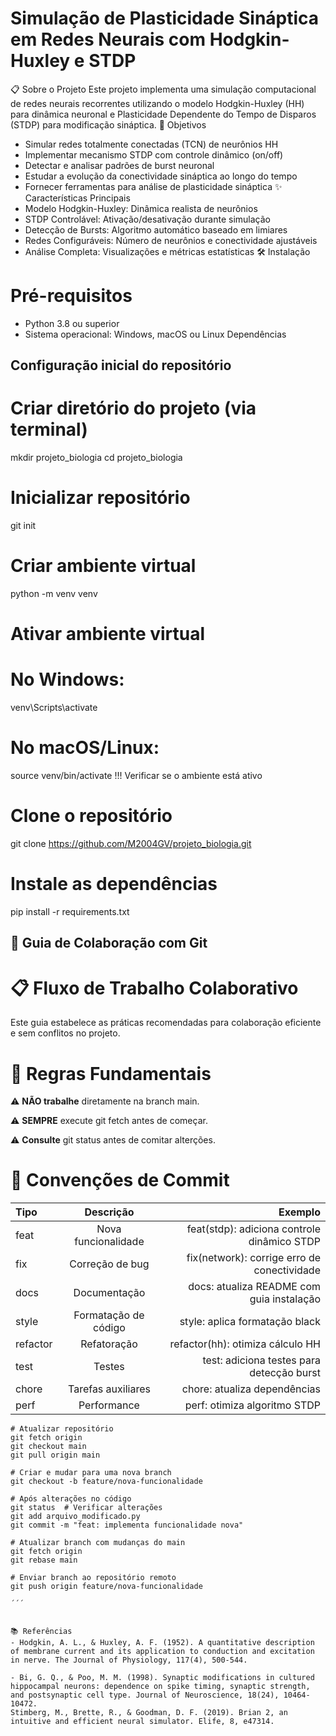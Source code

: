 <h1>Simulação de Plasticidade Sináptica em Redes Neurais com Hodgkin-Huxley e STDP</h1>
  
📋 Sobre o Projeto
 Este projeto implementa uma simulação computacional de redes neurais recorrentes utilizando o modelo Hodgkin-Huxley (HH) para dinâmica neuronal e Plasticidade Dependente do Tempo de Disparos (STDP) para modificação sináptica.
🎯 Objetivos
- Simular redes totalmente conectadas (TCN) de neurônios HH
- Implementar mecanismo STDP com controle dinâmico (on/off)
- Detectar e analisar padrões de burst neuronal
- Estudar a evolução da conectividade sináptica ao longo do tempo
- Fornecer ferramentas para análise de plasticidade sináptica
✨ Características Principais
- Modelo Hodgkin-Huxley: Dinâmica realista de neurônios
- STDP Controlável: Ativação/desativação durante simulação
- Detecção de Bursts: Algoritmo automático baseado em limiares
- Redes Configuráveis: Número de neurônios e conectividade ajustáveis
- Análise Completa: Visualizações e métricas estatísticas
🛠️ Instalação
 # Pré-requisitos
- Python 3.8 ou superior
- Sistema operacional: Windows, macOS ou Linux
Dependências

## Configuração inicial do repositório

# Criar diretório do projeto (via terminal)
mkdir projeto_biologia
cd projeto_biologia

# Inicializar repositório
git init

# Criar ambiente virtual
python -m venv venv

# Ativar ambiente virtual
# No Windows:
venv\Scripts\activate

# No macOS/Linux:
source venv/bin/activate
!!! Verificar se o ambiente está ativo

# Clone o repositório
git clone https://github.com/M2004GV/projeto_biologia.git

# Instale as dependências
pip install -r requirements.txt

<h2>🔄 Guia de Colaboração com Git<h2>

# 📋 Fluxo de Trabalho Colaborativo
Este guia estabelece as práticas recomendadas para colaboração eficiente e sem conflitos no projeto.

# 🚨 Regras Fundamentais
⚠️ **NÃO trabalhe** diretamente na branch main.

⚠️ **SEMPRE** execute git fetch antes de começar.

⚠️ **Consulte** git status antes de comitar alterções.

# 📝 Convenções de Commit

| Tipo      | Descrição | Exemplo     |
| :---        |    :----:   |          ---: |
| feat  |Nova funcionalidade  |feat(stdp): adiciona controle dinâmico STDP |
| fix  |Correção de bug  |fix(network): corrige erro de conectividade |
| docs  |Documentação  |docs: atualiza README com guia instalação |
| style  |Formatação de código  |style: aplica formatação black |
| refactor  |Refatoração  |refactor(hh): otimiza cálculo HH |
| test  |Testes  |test: adiciona testes para detecção burst |
| chore  |Tarefas auxiliares  |chore: atualiza dependências |
| perf  |Performance  |perf: otimiza algoritmo STDP |

```
# Atualizar repositório
git fetch origin
git checkout main
git pull origin main

# Criar e mudar para uma nova branch
git checkout -b feature/nova-funcionalidade

# Após alterações no código
git status  # Verificar alterações
git add arquivo_modificado.py
git commit -m "feat: implementa funcionalidade nova"

# Atualizar branch com mudanças do main
git fetch origin
git rebase main

# Enviar branch ao repositório remoto
git push origin feature/nova-funcionalidade

´´´


📚 Referências
- Hodgkin, A. L., & Huxley, A. F. (1952). A quantitative description of membrane current and its application to conduction and excitation in nerve. The Journal of Physiology, 117(4), 500-544.

- Bi, G. Q., & Poo, M. M. (1998). Synaptic modifications in cultured hippocampal neurons: dependence on spike timing, synaptic strength, and postsynaptic cell type. Journal of Neuroscience, 18(24), 10464-10472.
Stimberg, M., Brette, R., & Goodman, D. F. (2019). Brian 2, an intuitive and efficient neural simulator. Elife, 8, e47314.